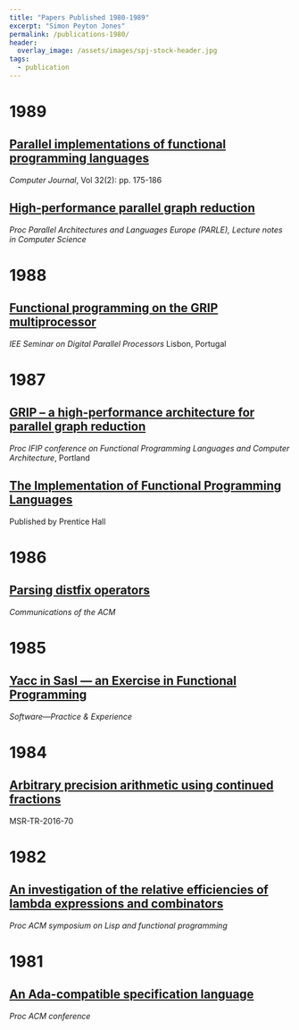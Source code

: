 ```yaml
---
title: "Papers Published 1980-1989"
excerpt: "Simon Peyton Jones"
permalink: /publications-1980/
header:
  overlay_image: /assets/images/spj-stock-header.jpg
tags:
  - publication
---
```

# 1989

## [Parallel implementations of functional programming languages](https://www.microsoft.com/en-us/research/publication/parallel-implementations-of-functional-programming-languages/)

<em>Computer Journal</em>, Vol 32(2): pp. 175-186

## [High-performance parallel graph reduction](https://www.microsoft.com/en-us/research/publication/high-performance-parallel-graph-reduction/)

<em>Proc Parallel Architectures and Languages Europe (PARLE), Lecture notes in Computer Science</em>

# 1988

## [Functional programming on the GRIP multiprocessor](https://www.microsoft.com/en-us/research/publication/functional-programming-on-the-grip-multiprocessor/)

<em>IEE Seminar on Digital Parallel Processors</em> Lisbon, Portugal

# 1987

## [GRIP – a high-performance architecture for parallel graph reduction](https://www.microsoft.com/en-us/research/publication/grip-a-high-performance-architecture-for-parallel-graph-reduction/)

<em>Proc IFIP conference on Functional Programming Languages and Computer Architecture</em>, Portland

## [The Implementation of Functional Programming Languages](/implementation-of-functional-programming/)

Published by Prentice Hall

# 1986

## [Parsing distfix operators](https://www.microsoft.com/en-us/research/publication/parsing-distfix-operators/)

<em>Communications of the ACM</em>

# 1985

## [Yacc in Sasl — an Exercise in Functional Programming](https://www.microsoft.com/en-us/research/publication/yacc-in-sasl-an-exercise-in-functional-programming/)

<em>Software—Practice & Experience</em>

# 1984

## [Arbitrary precision arithmetic using continued fractions](https://www.microsoft.com/en-us/research/publication/arbitrary-precision-arithmetic-using-continued-fractions/)

MSR-TR-2016-70

# 1982

## [An investigation of the relative efficiencies of lambda expressions and combinators](https://www.microsoft.com/en-us/research/publication/an-investigation-of-the-relative-efficiencies-of-lambda-expressions-and-combinators/)

<em>Proc ACM symposium on Lisp and functional programming</em>

# 1981

## [An Ada-compatible specification language](https://www.microsoft.com/en-us/research/publication/an-ada-compatible-specification-language/)

<em>Proc ACM conference</em>
